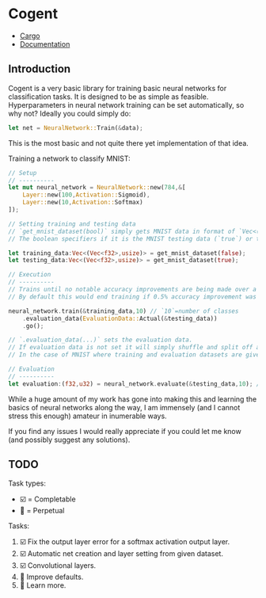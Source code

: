 # Cogent

 - [Cargo](https://crates.io/crates/cogent)
 - [Documentation](https://docs.rs/cogent/0.1.1/cogent/)
## Introduction

Cogent is a very basic library for training basic neural networks for classification tasks.
It is designed to be as simple as feasible.
Hyperparameters in neural network training can be set automatically, so why not?
Ideally you could simply do:
```rust
let net = NeuralNetwork::Train(&data);
```
This is the most basic and not quite there yet implementation of that idea.

Training a network to classify MNIST:
```rust
// Setup
// ----------
let mut neural_network = NeuralNetwork::new(784,&[
    Layer::new(100,Activation::Sigmoid),
    Layer::new(10,Activation::Softmax)
]);

// Setting training and testing data
// `get_mnist_dataset(bool)` simply gets MNIST data in format of `Vec<(Vec<f32>,usize)>` where each entry is an example and tuple.0=input and tuple.1=class.
// The boolean specifiers if it is the MNIST testing data (`true`) or training data (`false`).

let training_data:Vec<(Vec<f32>,usize)> = get_mnist_dataset(false);
let testing_data:Vec<(Vec<f32>,usize)> = get_mnist_dataset(true);

// Execution
// ----------
// Trains until no notable accuracy improvements are being made over a number of iterations.
// By default this would end training if 0.5% accuracy improvement was not seen over 6 iterations (often referred to as 'epochs').

neural_network.train(&training_data,10) // `10`=number of classes
    .evaluation_data(EvaluationData::Actual(&testing_data))
    .go();

// `.evaluation_data(...)` sets the evaluation data. 
// If evaluation data is not set it will simply shuffle and split off a random group from training data to be evaluation data.
// In the case of MNIST where training and evaluation datasets are given seperately, it makes sense to set it as such.

// Evaluation
// ----------
let evaluation:(f32,u32) = neural_network.evaluate(&testing_data,10); // (cost,example correctly classified)
```

While a huge amount of my work has gone into making this and learning the basics of neural networks along the way, I am immensely (and I cannot stress this enough) amateur in inumerable ways.

If you find any issues I would really appreciate if you could let me know (and possibly suggest any solutions).

## TODO

Task types:

 - :ballot_box_with_check: = Completable
 - :repeat: = Perpetual
 
Tasks:

1. :ballot_box_with_check: Fix the output layer error for a softmax activation output layer.
2. :ballot_box_with_check: Automatic net creation and layer setting from given dataset.
3. :ballot_box_with_check: Convolutional layers.
3. :repeat: Improve defaults.
4. :repeat: Learn more.
